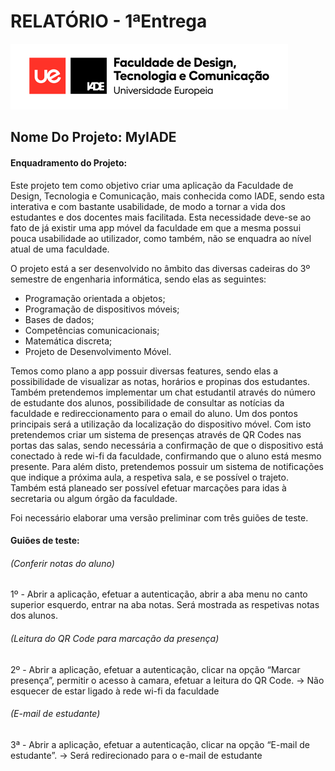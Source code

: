 # RELATÓRIO - 1ªEntrega

![Drag Racing](ue-iade-h75.png)

## Nome Do Projeto: MyIADE

#### Enquadramento do Projeto:

   Este projeto tem como objetivo criar uma aplicação da Faculdade de Design, Tecnologia e Comunicação, mais conhecida como IADE, sendo esta interativa e com bastante usabilidade, de modo a tornar a vida dos estudantes e dos docentes mais facilitada. Esta necessidade deve-se ao fato de já existir uma app móvel da faculdade em que a mesma possui pouca usabilidade ao utilizador, como também, não se enquadra ao nível atual de uma faculdade.

O projeto está a ser desenvolvido no âmbito das diversas cadeiras do 3º semestre de engenharia informática, sendo elas as seguintes:
- Programação orientada a objetos;
- Programação de dispositivos móveis;
- Bases de dados;
- Competências comunicacionais;
- Matemática discreta;
- Projeto de Desenvolvimento Móvel.

 Temos como plano a app possuir diversas features, sendo elas a possibilidade de visualizar as notas, horários e propinas dos estudantes. Também pretendemos implementar um chat estudantil através do número de estudante dos alunos, possibilidade de consultar as notícias da faculdade e redireccionamento para o email do aluno.
 Um dos pontos principais será a utilização da localização do dispositivo móvel. Com isto pretendemos criar um sistema de presenças através de QR Codes nas portas das salas, sendo necessária a confirmação de que o dispositivo está conectado à rede wi-fi da faculdade, confirmando que o aluno está mesmo presente. Para além disto, pretendemos possuir um sistema de notificações que indique a próxima aula, a respetiva sala, e se possível o trajeto.
 Também está planeado ser possível efetuar marcações para idas à secretaria ou algum órgão da faculdade.
 
Foi necessário elaborar uma versão preliminar com três guiões de teste.

#### Guiões de teste:

###### (Conferir notas do aluno)
1º - Abrir a aplicação, efetuar a autenticação, abrir a aba menu no canto superior esquerdo, entrar na aba notas. Será mostrada as respetivas notas dos alunos.

###### (Leitura do QR Code para marcação da presença)
2º - Abrir a aplicação, efetuar a autenticação, clicar na opção “Marcar presença”, permitir o acesso à camara, efetuar a leitura do QR Code. -> Não esquecer de estar ligado à rede wi-fi da faculdade

###### (E-mail de estudante)
3ª - Abrir a aplicação, efetuar a autenticação, clicar na opção “E-mail de estudante”. -> Será redirecionado para o e-mail de estudante
